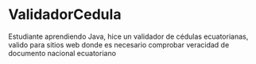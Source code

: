 # ValidadorCedula
Estudiante aprendiendo Java, hice un validador de cédulas ecuatorianas, valido para sitios web donde es necesario comprobar veracidad de documento nacional ecuatoriano
